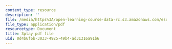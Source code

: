 ```yaml
---
content_type: resource
description: ''
file: /media/https%3A/open-learning-course-data-rc.s3.amazonaws.com/esd-290-special-topics-in-supply-chain-management-spring-2005/0d4b6f6b3033492549b4ad31316a91b6_IqmrNUoiy7g.pdf
file_type: application/pdf
resourcetype: Document
title: 3play pdf file
uid: 0d4b6f6b-3033-4925-49b4-ad31316a91b6
---
```

